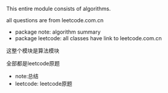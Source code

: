This entire module consists of algorithms.

all questions are from leetcode.com.cn


- package note: algorithm summary
- package leetcode: all classes have link to leetcode.com.cn

这整个模块是算法模块

全部都是leetcode原题

- note:总结
- leetcode: leetcode原题